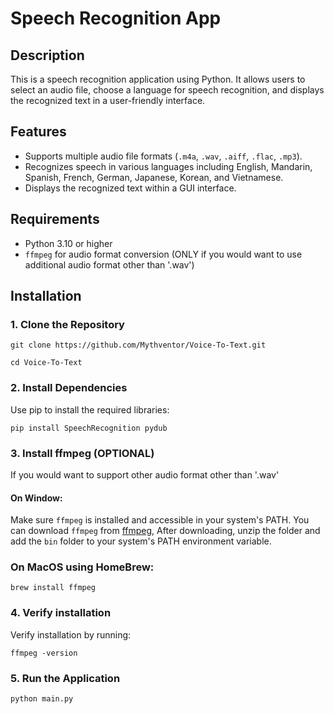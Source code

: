 # Speech Recognition App

## Description
This is a speech recognition application using Python. It allows users to select an audio file, choose a language for speech recognition, and displays the recognized text in a user-friendly interface.

## Features
- Supports multiple audio file formats (`.m4a`, `.wav`, `.aiff`, `.flac`, `.mp3`).
- Recognizes speech in various languages including English, Mandarin, Spanish, French, German, Japanese, Korean, and Vietnamese.
- Displays the recognized text within a GUI interface.

## Requirements
- Python 3.10 or higher
- `ffmpeg` for audio format conversion (ONLY if you would want to use additional audio format other than '.wav')

## Installation

### 1. Clone the Repository
```
git clone https://github.com/Mythventor/Voice-To-Text.git
```
```
cd Voice-To-Text
```
### 2. Install Dependencies
Use pip to install the required libraries:
```
pip install SpeechRecognition pydub
```

### 3. Install ffmpeg (OPTIONAL)
If you would want to support other audio format other than '.wav'

#### On Window:
Make sure `ffmpeg` is installed and accessible in your system's PATH. You can download `ffmpeg` from [ffmpeg](https://ffmpeg.org/), After downloading, unzip the folder and add the `bin` folder to your system's PATH environment variable.

### On MacOS using HomeBrew:
```
brew install ffmpeg
```
### 4. Verify installation
Verify installation by running:
```
ffmpeg -version
```

### 5. Run the Application
```
python main.py
```




